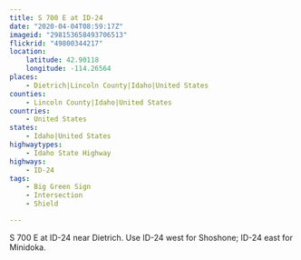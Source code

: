 ```yaml
---
title: S 700 E at ID-24
date: "2020-04-04T08:59:17Z"
imageid: "298153658493706513"
flickrid: "49800344217"
location:
    latitude: 42.90118
    longitude: -114.26564
places:
    - Dietrich|Lincoln County|Idaho|United States
counties:
    - Lincoln County|Idaho|United States
countries:
    - United States
states:
    - Idaho|United States
highwaytypes:
    - Idaho State Highway
highways:
    - ID-24
tags:
    - Big Green Sign
    - Intersection
    - Shield

---
```

S 700 E at ID-24 near Dietrich.  Use ID-24 west for Shoshone; ID-24 east for Minidoka.